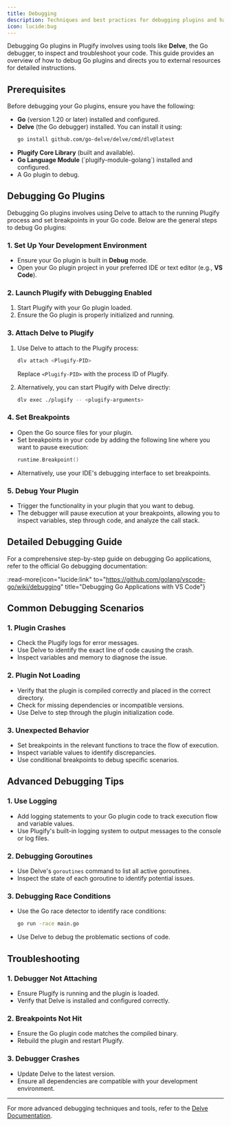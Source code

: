 ```yaml
---
title: Debugging
description: Techniques and best practices for debugging plugins and handling errors in your language module development process.
icon: lucide:bug
---
```


Debugging Go plugins in Plugify involves using tools like **Delve**, the Go debugger, to inspect and troubleshoot your code. This guide provides an overview of how to debug Go plugins and directs you to external resources for detailed instructions.

## **Prerequisites**

Before debugging your Go plugins, ensure you have the following:

- **Go** (version 1.20 or later) installed and configured.
- **Delve** (the Go debugger) installed. You can install it using:
  ```bash
  go install github.com/go-delve/delve/cmd/dlv@latest
  ```
- **Plugify Core Library** (built and available).
- **Go Language Module** (\`plugify-module-golang\`) installed and configured.
- A Go plugin to debug.

## **Debugging Go Plugins**

Debugging Go plugins involves using Delve to attach to the running Plugify process and set breakpoints in your Go code. Below are the general steps to debug Go plugins:

### **1. Set Up Your Development Environment**
- Ensure your Go plugin is built in **Debug** mode.
- Open your Go plugin project in your preferred IDE or text editor (e.g., **VS Code**).

### **2. Launch Plugify with Debugging Enabled**
1. Start Plugify with your Go plugin loaded.
2. Ensure the Go plugin is properly initialized and running.

### **3. Attach Delve to Plugify**
1. Use Delve to attach to the Plugify process:
   ```bash
   dlv attach <Plugify-PID>
   ```
   Replace `<Plugify-PID>` with the process ID of Plugify.

2. Alternatively, you can start Plugify with Delve directly:
   ```bash
   dlv exec ./plugify -- <plugify-arguments>
   ```

### **4. Set Breakpoints**
- Open the Go source files for your plugin.
- Set breakpoints in your code by adding the following line where you want to pause execution:
  ```go
  runtime.Breakpoint()
  ```
- Alternatively, use your IDE's debugging interface to set breakpoints.

### **5. Debug Your Plugin**
- Trigger the functionality in your plugin that you want to debug.
- The debugger will pause execution at your breakpoints, allowing you to inspect variables, step through code, and analyze the call stack.

## **Detailed Debugging Guide**

For a comprehensive step-by-step guide on debugging Go applications, refer to the official Go debugging documentation:

:read-more{icon="lucide:link" to="https://github.com/golang/vscode-go/wiki/debugging" title="Debugging Go Applications with VS Code"}

## **Common Debugging Scenarios**

### **1. Plugin Crashes**
- Check the Plugify logs for error messages.
- Use Delve to identify the exact line of code causing the crash.
- Inspect variables and memory to diagnose the issue.

### **2. Plugin Not Loading**
- Verify that the plugin is compiled correctly and placed in the correct directory.
- Check for missing dependencies or incompatible versions.
- Use Delve to step through the plugin initialization code.

### **3. Unexpected Behavior**
- Set breakpoints in the relevant functions to trace the flow of execution.
- Inspect variable values to identify discrepancies.
- Use conditional breakpoints to debug specific scenarios.

## **Advanced Debugging Tips**

### **1. Use Logging**
- Add logging statements to your Go plugin code to track execution flow and variable values.
- Use Plugify's built-in logging system to output messages to the console or log files.

### **2. Debugging Goroutines**
- Use Delve's `goroutines` command to list all active goroutines.
- Inspect the state of each goroutine to identify potential issues.

### **3. Debugging Race Conditions**
- Use the Go race detector to identify race conditions:
  ```bash
  go run -race main.go
  ```
- Use Delve to debug the problematic sections of code.

## **Troubleshooting**

### **1. Debugger Not Attaching**
- Ensure Plugify is running and the plugin is loaded.
- Verify that Delve is installed and configured correctly.

### **2. Breakpoints Not Hit**
- Ensure the Go plugin code matches the compiled binary.
- Rebuild the plugin and restart Plugify.

### **3. Debugger Crashes**
- Update Delve to the latest version.
- Ensure all dependencies are compatible with your development environment.

---

For more advanced debugging techniques and tools, refer to the [Delve Documentation](https://github.com/go-delve/delve/tree/master/Documentation).
